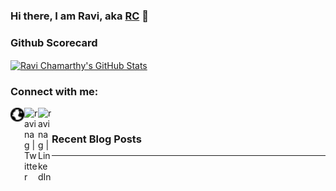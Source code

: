 ### Hi there, I am Ravi, aka [RC](https://ravi.chamarthy.dev) 👋

### Github Scorecard

<a href="https://github.com/rchamarthy">
  <img align="center" src="https://github-readme-stats.vercel.app/api?username=rchamarthy&show_icons=true&include_all_commits=true&count_private=true" alt="Ravi Chamarthy's GitHub Stats" />
</a>


### Connect with me:

[<img align="left" alt="ravi.chamarthy.dev" width="22px" src="https://raw.githubusercontent.com/iconic/open-iconic/master/svg/globe.svg" />][website]
[<img align="left" alt="ravinag | Twitter" width="22px" src="https://cdn.jsdelivr.net/npm/simple-icons@v3/icons/twitter.svg" />][twitter]
[<img align="left" alt="ravinag | LinkedIn" width="22px" src="https://cdn.jsdelivr.net/npm/simple-icons@v3/icons/linkedin.svg" />][linkedin]

<br />

### Recent Blog Posts


---
[website]: https://ravi.chamarthy.dev
[twitter]: https://twitter.com/ravinag
[linkedin]: https://linkedin.com/in/ravinag
